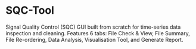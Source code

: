 # SQC-Tool
Signal Quality Control (SQC) GUI built from scratch for time-series data inspection and cleaning. Features 6 tabs: File Check &amp; View, File Summary, File Re-ordering, Data Analysis, Visualisation Tool, and Generate Report.
